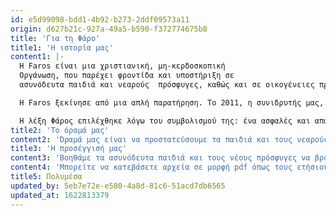 ```yaml
---
id: e5d99098-bdd1-4b92-b273-2ddf09573a11
origin: d627b21c-927a-49a5-b590-f372774675b8
title: 'Για τη Φάρο'
title1: 'Η ιστορία μας'
content1: |-
  H Faros είναι μια χριστιανική, μη-κερδοσκοπική
  Οργάνωση, που παρέχει φροντίδα και υποστήριξη σε
  ασυνόδευτα παιδιά και νεαρούς  πρόσφυγες, καθώς και σε οικογένειες προσφύγων με παιδιά στην Αθήνα. O επαγγελματισμός, η υπευθυνότητα και η διαφάνεια διέπουν το έργο μας. H Faros υποστηρίζεται από ιδιώτες, θεσμικούς φορείς-δωρητές, κοινωφελή ιδρύματα, καθώς και τοπικές αλλά και διεθνείς εκκλησιαστικές κοινότητες.

  H Faros ξεκίνησε από μια απλή παρατήρηση. Το 2011, η συνιδρυτής μας, Patricia Kirk, παρατήρησε ένα 14χρονο, ασυνόδευτο αγόρι Αφγανικής καταγωγής να κοιμάται μόνο του σε ένα από τα πάρκα της Αθήνας. «Το πρόσωπό του είχε μια άψυχη έκφραση. Ήταν εντελώς αόρατο», θυμάται. Η Patricia είχε ήδη περάσει αρκετούς μήνες πραγματοποιώντας ακαδημαϊκή έρευνα για την προστασία των ασυνόδευτων παιδιών στη νότια Ευρώπη και συνειδητοποιώντας ότι δεν υπήρχαν υπηρεσίες προστασίας για ασυνόδευτα παιδιά αποφάσισε να κινητοποιηθεί. Το 2014, ίδρυσε την Faros μαζί με τον Dan Biswas σε συνεργασία με τον τοπικό εταίρο της οργάνωσης, την Ευαγγελική Εκκλησία των Εξαρχείων και με την υποστήριξη της International Aid Services και των εκκλησιαστικών κοινοτήτων της Δανίας. 

  Η λέξη Φάρος επιλέχθηκε λόγω του συμβολισμού της: ένα ασφαλές και απάγκιο λιμάνι. «Όνειρό μας ήταν να δημιουργήσουμε ένα περιβάλλον φροντίδας και υποστήριξης από εξειδικευμένο προσωπικό. Θελήσαμε η Faros να είναι ο ασφαλής χώρος στον οποίο τα παιδιά πρόσφυγες θα μπορέσουν να ανακαλύψουν την αξία τους και να βρουν ελπίδα για το μέλλον», αναφέρει η Patricia.
title2: 'Το όραμά μας'
content2: 'Όραμά μας είναι να προστατεύσουμε τα παιδιά και τους νεαρούς πρόσφυγες, να τους βοηθήσουμε να αξιοποιήσουν πλήρως τις δυνατότητές τους και να τους καθοδηγήσουμε προς την κατεύθυνση ενός καλύτερου αύριο. Η συμπόνια, ο σεβασμός, η ενθάρρυνση, η φιλία και η ακεραιότητα είναι οι βασικές αξίες που μας ενώνουν και διαμορφώνουν την προσέγγισή μας για να βοηθήσουμε αυτά τα παιδιά.'
title3: 'Η προσέγγισή μας'
content3: 'Βοηθάμε τα ασυνόδευτα παιδιά και τους νέους πρόσφυγες να βρουν ένα ασφαλές περιβάλλον, να ανακαλύψουν την αξία τους και να χτίσουν ένα μέλλον με προοπτικές. Δουλεύουμε ολιστικά και αναλαμβάνουμε την ευθύνη για κάθε παιδί και νέο πρόσφυγα, παρέχοντας εξατομικευμένη φροντίδα. Μέσα από αυτή μας την προσέγγιση, θέλουμε να δούμε κάθε ασυνόδευτο παιδί και νεαρό πρόσφυγα να ζουν με αξιοπρέπεια και ελπίδα, όντας εφοδιασμένοι με τις δυνατότητες για να συμβάλλουν θετικά στην κοινωνία.'
content4: 'Μπορείτε να κατεβάσετε αρχεία σε μορφή pdf όπως τους ετήσιους μας απολογισμούς, τον καταστατικό μας χάρτη, και άλλα:'
title5: Πολυμέσα
updated_by: 5eb7e72e-e580-4a8d-81c6-51acd7db6565
updated_at: 1622813379
---
```

